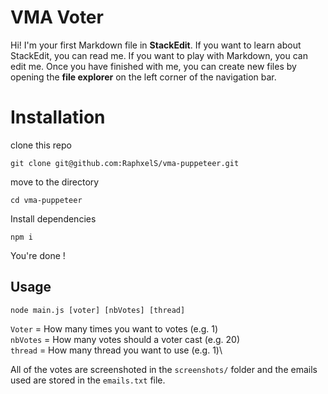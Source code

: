 # VMA Voter

Hi! I'm your first Markdown file in **StackEdit**. If you want to learn about StackEdit, you can read me. If you want to play with Markdown, you can edit me. Once you have finished with me, you can create new files by opening the **file explorer** on the left corner of the navigation bar.


# Installation

clone this repo

    git clone git@github.com:RaphxelS/vma-puppeteer.git
   move to the directory
   

    cd vma-puppeteer
   Install dependencies
   

    npm i
  You're done !

## Usage

    node main.js [voter] [nbVotes] [thread]
   `Voter` = How many times you want to votes (e.g. 1)\
   `nbVotes` = How many votes should a voter cast (e.g. 20)\
   `thread` = How many thread you want to use (e.g. 1)\
   
   All of the votes are screenshoted in the `screenshots/` folder and the emails used are stored in the `emails.txt` file.
